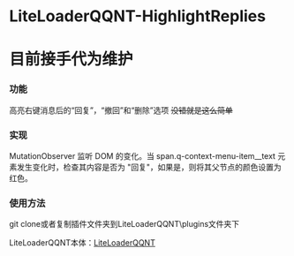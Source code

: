 # LiteLoaderQQNT-HighlightReplies
# 目前接手代为维护

### 功能
高亮右键消息后的“回复”，“撤回”和“删除”选项
<del>没错就是这么简单</del>

### 实现
MutationObserver 监听 DOM 的变化。当 span.q-context-menu-item__text 元素发生变化时，检查其内容是否为 "回复"，如果是，则将其父节点的颜色设置为红色。

### 使用方法
git clone或者复制插件文件夹到LiteLoaderQQNT\plugins文件夹下

LiteLoaderQQNT本体：[LiteLoaderQQNT](https://github.com/mo-jinran/LiteLoaderQQNT)
